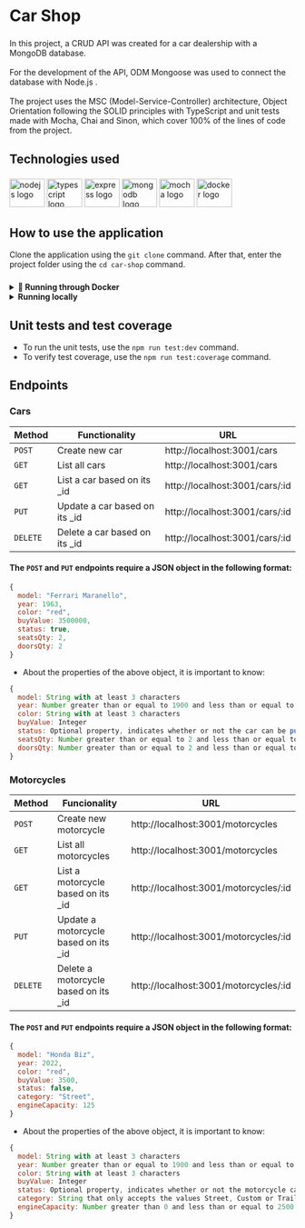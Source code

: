 <h1 align="left">Car Shop</h1>

###

<p align="left">In this project, a CRUD API was created for a car dealership with a MongoDB database.<br><br>For the development of the API, ODM Mongoose was used to connect the database with Node.js . <br><br>The project uses the MSC (Model-Service-Controller) architecture, Object Orientation following the SOLID principles with TypeScript and unit tests made with Mocha, Chai and Sinon, which cover 100% of the lines of code from the project.</p> 

###

<h2 align="left">Technologies used</h2>

###

<div align="left">
  <img src="https://cdn.jsdelivr.net/gh/devicons/devicon/icons/nodejs/nodejs-original.svg" height="50" width="62" alt="nodejs logo"  />
  <img src="https://cdn.jsdelivr.net/gh/devicons/devicon/icons/typescript/typescript-original.svg" height="50" width="62" alt="typescript logo"  />
  <img src="https://cdn.jsdelivr.net/gh/devicons/devicon/icons/express/express-original.svg" height="50" width="62" alt="express logo"  />
  <img src="https://cdn.jsdelivr.net/gh/devicons/devicon/icons/mongodb/mongodb-original.svg" height="50" width="62" alt="mongodb logo"  />
  <img src="https://cdn.jsdelivr.net/gh/devicons/devicon/icons/mocha/mocha-plain.svg" height="50" width="62" alt="mocha logo"  />
  <img src="https://cdn.jsdelivr.net/gh/devicons/devicon/icons/docker/docker-original-wordmark.svg" height="50" width="62" alt="docker logo"  />
</div>

###

<h2 align="left">How to use the application</h2>

Clone the application using the `git clone` command. After that, enter the project folder using the `cd car-shop` command.

###

<details>
  <summary>
    <strong>🐳 Running through Docker</strong>
  </summary><br>

  - Inside the project folder, use the `docker-compose up -d` command. It is responsible for uploading the Node.js API and the MongoDB database.
  - Enter the container's terminal via the `docker exec -it car_shop bash` command.
  - Inside the container, install the necessary dependencies using the `npm install` command.
  - Finally, still inside the container's terminal, to initialize the API, use the `npm run dev` command.
  > The API is on port `3001` on localhost.


</details>

<details>
  <summary>
    <strong>Running locally</strong>
  </summary><br>

  - Inside the project folder, use the `npm install` command to install the necessary dependencies.
  - Put the MongoDB URI in the `./src/models/connection.ts` file in the `MONGO_DB_URL` variable.
  - Use the `npm run dev` command to initialize the API.
  > The API is on port `3001` on localhost.


</details>

###

<h2 align="left">Unit tests and test coverage</h2>

- To run the unit tests, use the `npm run test:dev` command.
- To verify test coverage, use the `npm run test:coverage` command.

###

<h2 align="left">Endpoints</h2>

<h3 align="left">Cars</h3>

| Method | Functionality | URL |
|---|---|---|
| `POST` | Create new car  | http://localhost:3001/cars |
| `GET` |  List all cars  | http://localhost:3001/cars |
| `GET` |  List a car based on its _id  | http://localhost:3001/cars/:id |
| `PUT` |  Update a car based on its _id  | http://localhost:3001/cars/:id |
| `DELETE` | Delete a car based on its _id  | http://localhost:3001/cars/:id |

#### The `POST` and `PUT` endpoints require a JSON object in the following format:

```JavaScript
{
  model: "Ferrari Maranello", 
  year: 1963, 
  color: "red",
  buyValue: 3500000,
  status: true,
  seatsQty: 2,
  doorsQty: 2
}
```

- About the properties of the above object, it is important to know:

```JavaScript
{
  model: String with at least 3 characters
  year: Number greater than or equal to 1900 and less than or equal to 2022
  color: String with at least 3 characters
  buyValue: Integer
  status: Optional property, indicates whether or not the car can be purchased (boolean)
  seatsQty: Number greater than or equal to 2 and less than or equal to 7
  doorsQty: Number greater than or equal to 2 and less than or equal to 4
}
```

###

<h3 align="left">Motorcycles</h3>

| Method | Funcionality | URL |
|---|---|---|
| `POST` | Create new motorcycle | http://localhost:3001/motorcycles
| `GET` |  List all motorcycles  | http://localhost:3001/motorcycles |
| `GET` |  List a motorcycle based on its _id  | http://localhost:3001/motorcycles/:id |
| `PUT` |  Update a motorcycle based on its _id  | http://localhost:3001/motorcycles/:id |
| `DELETE` |  Delete a motorcycle based on its _id  | http://localhost:3001/motorcycles/:id |

#### The `POST` and `PUT` endpoints require a JSON object in the following format:

```JavaScript
{
  model: "Honda Biz",
  year: 2022,
  color: "red",
  buyValue: 3500,
  status: false,
  category: "Street",
  engineCapacity: 125
}
```

- About the properties of the above object, it is important to know:

```JavaScript
{
  model: String with at least 3 characters
  year: Number greater than or equal to 1900 and less than or equal to 2022
  color: String with at least 3 characters
  buyValue: Integer
  status: Optional property, indicates whether or not the motorcycle can be purchased (boolean)
  category: String that only accepts the values Street, Custom or Trail
  engineCapacity: Number greater than 0 and less than or equal to 2500
}
```


